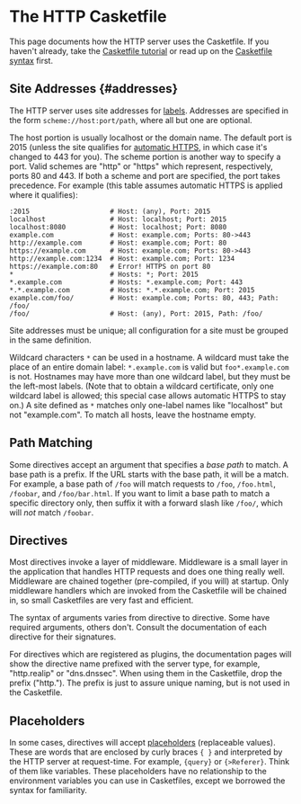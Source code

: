 # The HTTP Casketfile

This page documents how the HTTP server uses the Casketfile. If you haven't already, take the [Casketfile
tutorial](/tutorial/casketfile) or read up on the [Casketfile syntax](/casketfile) first.

## Site Addresses {#addresses}

The HTTP server uses site addresses for [labels](/casketfile#structure). Addresses are specified in the form
`scheme://host:port/path`, where all but one are optional.

The host portion is usually localhost or the domain name. The default port is 2015 (unless the site qualifies for
[automatic HTTPS](/automatic-https), in which case it's changed to 443 for you). The scheme portion is another way to
specify a port. Valid schemes are "http" or "https" which represent, respectively, ports 80 and 443. If both a scheme
and port are specified, the port takes precedence. For example (this table assumes automatic HTTPS is applied where it
qualifies):

``` casketfile
:2015                    # Host: (any), Port: 2015
localhost                # Host: localhost; Port: 2015
localhost:8080           # Host: localhost; Port: 8080
example.com              # Host: example.com; Ports: 80->443
http://example.com       # Host: example.com; Port: 80
https://example.com      # Host: example.com; Ports: 80->443
http://example.com:1234  # Host: example.com; Port: 1234
https://example.com:80   # Error! HTTPS on port 80
*                        # Hosts: *; Port: 2015
*.example.com            # Hosts: *.example.com; Port: 443
*.*.example.com          # Hosts: *.*.example.com; Port: 2015
example.com/foo/         # Host: example.com; Ports: 80, 443; Path: /foo/
/foo/                    # Host: (any), Port: 2015, Path: /foo/
```

Site addresses must be unique; all configuration for a site must be grouped in the same definition.

Wildcard characters `*` can be used in a hostname. A wildcard must take the place of an entire domain label:
`*.example.com` is valid but `foo*.example.com` is not. Hostnames may have more than one wildcard label, but they must
be the left-most labels. (Note that to obtain a wildcard certificate, only one wildcard label is allowed; this special
case allows automatic HTTPS to stay on.) A site defined as `*` matches only one-label names like "localhost" but not
"example.com". To match all hosts, leave the hostname empty.

## Path Matching

Some directives accept an argument that specifies a *base path* to match. A base path is a prefix. If the URL starts
with the base path, it will be a match. For example, a base path of `/foo` will match requests to `/foo`, `/foo.html`,
`/foobar`, and `/foo/bar.html`. If you want to limit a base path to match a specific directory only, then suffix it with
a forward slash like `/foo/`, which will *not* match `/foobar`.

## Directives

Most directives invoke a layer of middleware. Middleware is a small layer in the application that handles HTTP requests
and does one thing really well. Middleware are chained together (pre-compiled, if you will) at startup. Only middleware
handlers which are invoked from the Casketfile will be chained in, so small Casketfiles are very fast and efficient.

The syntax of arguments varies from directive to directive. Some have required arguments, others don't. Consult the
documentation of each directive for their signatures.

For directives which are registered as plugins, the documentation pages will show the directive name prefixed with the
server type, for example, "http.realip" or "dns.dnssec". When using them in the Casketfile, drop the prefix ("http.").
The prefix is just to assure unique naming, but is not used in the Casketfile.

## Placeholders

In some cases, directives will accept [placeholders](/placeholders) (replaceable values). These are words that are
enclosed by curly braces `{ }` and interpreted by the HTTP server at request-time. For example, `{query}` or
`{>Referer}`. Think of them like variables. These placeholders have no relationship to the environment variables you can
use in Casketfiles, except we borrowed the syntax for familiarity.
